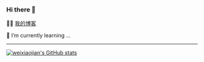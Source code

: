 ### Hi there 👋

:man_technologist:  [我的博客](http://blog.imwj.club/)

🌱 I’m currently learning ...

---------------------------------------------------------------------------------------------------------------------------------------------------------------------------------

[![weixiaojian's GitHub stats](https://github-readme-stats.vercel.app/api?username=weixiaojian&show_icons=true&theme=dark)](https://github.com/weixiaojian)

<!--
**weixiaojian/weixiaojian** is a ✨ _special_ ✨ repository because its `README.md` (this file) appears on your GitHub profile.

Here are some ideas to get you started:

- 🔭 I’m currently working on ...
- 🌱 I’m currently learning ...
- 👯 I’m looking to collaborate on ...
- 🤔 I’m looking for help with ...
- 💬 Ask me about ...
- 📫 How to reach me: ...
- 😄 Pronouns: ...
- ⚡ Fun fact: ...
-->
